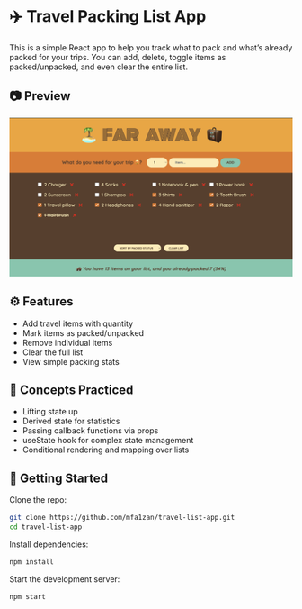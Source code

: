 # ✈️ Travel Packing List App

This is a simple React app to help you track what to pack and what’s already packed for your trips. You can add, delete, toggle items as packed/unpacked, and even clear the entire list.


## 📷 Preview
![Web Page Screenshot](./assets/Preview.png)

## ⚙️ Features

- Add travel items with quantity
- Mark items as packed/unpacked
- Remove individual items
- Clear the full list
- View simple packing stats

## 🧠 Concepts Practiced

- Lifting state up
- Derived state for statistics
- Passing callback functions via props
- useState hook for complex state management
- Conditional rendering and mapping over lists

## 🚀 Getting Started

Clone the repo:

```bash
git clone https://github.com/mfa1zan/travel-list-app.git
cd travel-list-app
```

Install dependencies:

```bash
npm install
```

Start the development server:

```bash
npm start
```



